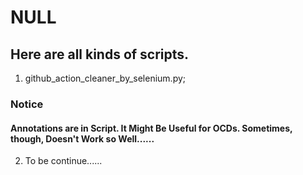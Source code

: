 # NULL

## Here are all kinds of scripts. 

1. github_action_cleaner_by_selenium.py;

### Notice

#### Annotations are in Script. It Might Be Useful for OCDs. Sometimes, though, Doesn't Work so Well......   

2. To be continue......
